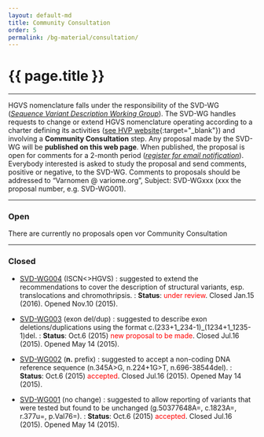 ```yaml
---
layout: default-md
title: Community Consultation
order: 5
permalink: /bg-material/consultation/
---
```


# {{ page.title }}

* * * 

HGVS nomenclature falls under the responsibility of the SVD-WG ([_Sequence Variant Description Working Group_](/bg-material/basics/)). The SVD-WG handles requests to change or extend HGVS nomenclature operating according to a charter defining its activities ([see HVP website](http://www.humanvariomeproject.org/sdp/wg04-sequence-variant-description-committee.html){:target="\_blank"}) and involving a **Community Consultation** step. Any proposal made by the SVD-WG will be **published on this web page**. When published, the proposal is open for comments for a 2-month period ([_register for email notification_](/bg-material/basics/)). Everybody interested is asked to study the proposal and send comments, positive or negative, to the SVD-WG. Comments to proposals should be addressed to “Varnomen @ variome.org”, Subject: SVD-WGxxx (xxx the proposal number, e.g. SVD-WG001).

* * *

### Open

There are currently no proposals open vor Community Consultation

* * *

### Closed

*   [SVD-WG004]({{site.baseurl}}/bg-material/consultation/svd-wg004/) (ISCN<>HGVS)
    :   suggested to extend the recommendations to cover the description of structural variants, esp. translocations and chromothripsis.
    :   **Status**: <font color="red">under review</font>. Closed Jan.15 (2016). Opened Nov.10 (2015).

*   [SVD-WG003]({{site.baseurl}}/bg-material/consultation/svd-wg003/) (exon del/dup)
    :   suggested to describe exon deletions/duplications using the format c.(233+1\_234-1)_(1234+1\_1235-1)del.
    :   **Status**: Oct.6 (2015) <font color="red">new proposal to be made</font>. Closed Jul.16 (2015). Opened May 14 (2015).
    
*   [SVD-WG002]({{site.baseurl}}/bg-material/consultation/svd-wg002/) (**n.** prefix)
    :   suggested to accept a non-coding DNA reference sequence (n.345A>G, n.224+1G>T, n.696-38544del).
    :   **Status**: Oct.6 (2015) <font color="red">accepted</font>. Closed Jul.16 (2015). Opened May 14 (2015).
        
*   [SVD-WG001]({{site.baseurl}}/bg-material/consultation/svd-wg001/) (no change)
    :   suggested to allow reporting of variants that were tested but found to be unchanged (g.50377648A=, c.1823A=, r.377u=, p.Val76=). 
    :   **Status**: Oct.6 (2015) <font color="red">accepted</font>. Closed Jul.16 (2015). Opened May 14 (2015).

